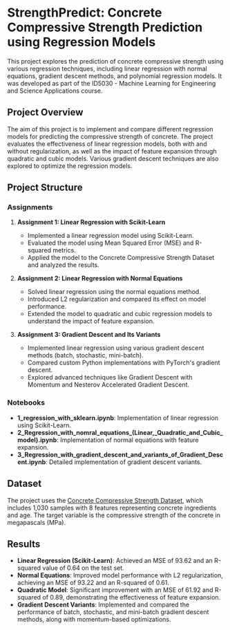 # StrengthPredict: Concrete Compressive Strength Prediction using Regression Models

This project explores the prediction of concrete compressive strength using various regression techniques, including linear regression with normal equations, gradient descent methods, and polynomial regression models. It was developed as part of the ID5030 - Machine Learning for Engineering and Science Applications course.


## Project Overview

The aim of this project is to implement and compare different regression models for predicting the compressive strength of concrete. The project evaluates the effectiveness of linear regression models, both with and without regularization, as well as the impact of feature expansion through quadratic and cubic models. Various gradient descent techniques are also explored to optimize the regression models.

## Project Structure

### Assignments

1. **Assignment 1: Linear Regression with Scikit-Learn**
   - Implemented a linear regression model using Scikit-Learn.
   - Evaluated the model using Mean Squared Error (MSE) and R-squared metrics.
   - Applied the model to the Concrete Compressive Strength Dataset and analyzed the results.

2. **Assignment 2: Linear Regression with Normal Equations**
   - Solved linear regression using the normal equations method.
   - Introduced L2 regularization and compared its effect on model performance.
   - Extended the model to quadratic and cubic regression models to understand the impact of feature expansion.

3. **Assignment 3: Gradient Descent and Its Variants**
   - Implemented linear regression using various gradient descent methods (batch, stochastic, mini-batch).
   - Compared custom Python implementations with PyTorch's gradient descent.
   - Explored advanced techniques like Gradient Descent with Momentum and Nesterov Accelerated Gradient Descent.

### Notebooks

- **1_regression_with_sklearn.ipynb**: Implementation of linear regression using Scikit-Learn.
- **2_Regression_with_nomral_equations_(Linear,_Quadratic_and_Cubic_model).ipynb**: Implementation of normal equations with feature expansion.
- **3_Regression_with_gradient_descent_and_variants_of_Gradient_Descent.ipynb**: Detailed implementation of gradient descent variants.

## Dataset

The project uses the [Concrete Compressive Strength Dataset](https://archive.ics.uci.edu/ml/datasets/concrete+compressive+strength), which includes 1,030 samples with 8 features representing concrete ingredients and age. The target variable is the compressive strength of the concrete in megapascals (MPa).

## Results

- **Linear Regression (Scikit-Learn)**: Achieved an MSE of 93.62 and an R-squared value of 0.64 on the test set.
- **Normal Equations**: Improved model performance with L2 regularization, achieving an MSE of 93.22 and an R-squared of 0.61.
- **Quadratic Model**: Significant improvement with an MSE of 61.92 and R-squared of 0.89, demonstrating the effectiveness of feature expansion.
- **Gradient Descent Variants**: Implemented and compared the performance of batch, stochastic, and mini-batch gradient descent methods, along with momentum-based optimizations.

